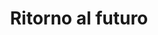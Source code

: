 ---
layout: post
title: Ritorno al futuro
director: Robert Zemeckis
year: 1985
cover: https://images.mubicdn.net/images/film/3362/cache-47563-1546477211/image-w1280.jpg
imdb250: true
---